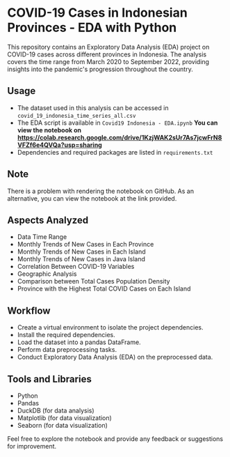 # COVID-19 Cases in Indonesian Provinces - EDA with Python

This repository contains an Exploratory Data Analysis (EDA) project on COVID-19 cases across different provinces in Indonesia. The analysis covers the time range from March 2020 to September 2022, providing insights into the pandemic's progression throughout the country. 

## Usage

- The dataset used in this analysis can be accessed in `covid_19_indonesia_time_series_all.csv`
- The EDA script is available in `Covid19 Indonesia - EDA.ipynb` **You can view the notebook on https://colab.research.google.com/drive/1KzjWAK2sUr7As7jcwFrN8VFZf6e4QVQa?usp=sharing**
- Dependencies and required packages are listed in `requirements.txt`

## Note

There is a problem with rendering the notebook on GitHub. As an alternative, you can view the notebook at the link provided.

## Aspects Analyzed

- Data Time Range
- Monthly Trends of New Cases in Each Province
- Monthly Trends of New Cases in Each Island
- Monthly Trends of New Cases in Java Island
- Correlation Between COVID-19 Variables
- Geographic Analysis
- Comparison between Total Cases Population Density
- Province with the Highest Total COVID Cases on Each Island

## Workflow

- Create a virtual environment to isolate the project dependencies.
- Install the required dependencies.
- Load the dataset into a pandas DataFrame.
- Perform data preprocessing tasks.
- Conduct Exploratory Data Analysis (EDA) on the preprocessed data.

## Tools and Libraries

- Python
- Pandas
- DuckDB (for data analysis)
- Matplotlib (for data visualization)
- Seaborn (for data visualization)

Feel free to explore the notebook and provide any feedback or suggestions for improvement.
